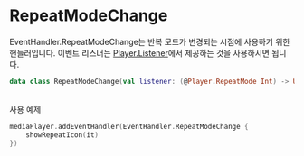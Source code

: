 # RepeatModeChange

EventHandler.RepeatModeChange는 반복 모드가 변경되는 시점에 사용하기 위한 핸들러입니다. 이벤트 리스너는 [Player.Listener](https://developer.android.com/reference/androidx/media3/common/Player.Listener#onRepeatModeChanged(int))에서 제공하는 것을 사용하시면 됩니다.

```kotlin
data class RepeatModeChange(val listener: (@Player.RepeatMode Int) -> Unit)
```

\
사용 예제
```kotlin
mediaPlayer.addEventHandler(EventHandler.RepeatModeChange {
    showRepeatIcon(it)
})
```
